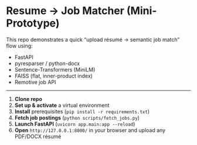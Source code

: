 # Resume → Job Matcher (Mini-Prototype)

This repo demonstrates a quick “upload résumé → semantic job match” flow using:
- FastAPI  
- pyresparser / python-docx  
- Sentence-Transformers (MiniLM)  
- FAISS (flat, inner-product index)  
- Remotive job API  

---

1. **Clone repo**  
2. **Set up & activate** a virtual environment  
3. **Install** prerequisites (`pip install -r requirements.txt`)  
4. **Fetch job postings** (`python scripts/fetch_jobs.py`)  
5. **Launch FastAPI** (`uvicorn app.main:app --reload`)  
6. **Open** `http://127.0.0.1:8000/` in your browser and upload any PDF/DOCX résumé  
